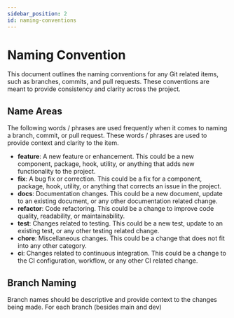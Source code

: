 ```yaml
---
sidebar_position: 2
id: naming-conventions
---
```


# Naming Convention

This document outlines the naming conventions for any Git related items, such as branches, commits, and pull requests. These conventions are meant to provide consistency and clarity across the project.

## Name Areas

The following words / phrases are used frequently when it comes to naming a branch, commit, or pull request. These words / phrases are used to provide context and clarity to the item.

- **feature**: A new feature or enhancement. This could be a new component, package, hook, utility, or anything that adds new functionality to the project.
- **fix**: A bug fix or correction. This could be a fix for a component, package, hook, utility, or anything that corrects an issue in the project.
- **docs**: Documentation changes. This could be a new document, update to an existing document, or any other documentation related change.
- **refactor**: Code refactoring. This could be a change to improve code quality, readability, or maintainability.
- **test**: Changes related to testing. This could be a new test, update to an existing test, or any other testing related change.
- **chore**: Miscellaneous changes. This could be a change that does not fit into any other category.
- **ci**: Changes related to continuous integration. This could be a change to the CI configuration, workflow, or any other CI related change.

## Branch Naming

Branch names should be descriptive and provide context to the changes being made. For each branch (besides main and dev)
